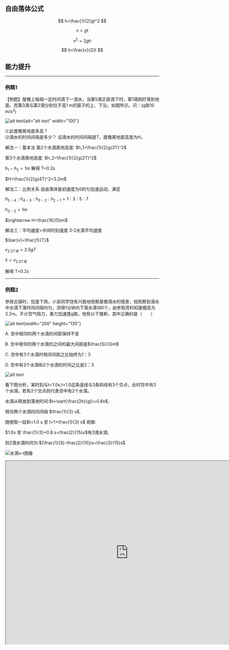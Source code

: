## 自由落体公式

$$
h=\frac{1}{2}gt^2
$$

$$
v=gt
$$

$$
v^2=2gh
$$

$$
h=\frac{v}{2}t
$$

## 能力提升

------------------------------------------------------------------------

### 例题1

【例题】屋檐上每隔一定时间滴下一滴水，当第5滴正欲滴下时，第1滴刚好落到地面，而第3滴与第2滴分别位于高1 m的窗子的上、下沿，如图所示。问：(g取10 $m/s^2$)

![alt text](image-2.png){alt="alt text" width="100"}

⑴此屋檐离地面多高？\
⑵滴水的时间间隔是多少？ 设滴水的时间间隔是T，屋檐离地面高度为H。

解法一：基本法 第2个水滴离地高度: $h_1=\frac{1}{2}g(3T)^2$

第3个水滴离地高度: $h_2=\frac{1}{2}g(2T)^2$

$h_1-h_2=1m$ 解得 T=0.2s

$H=\frac{1}{2}g(4T)^2=3.2m$

解法二：比例关系 自由落体是初速度为0的匀加速运动，满足

$h_{5-4}:h_{4-3}:h_{3-2}:h_{2-1}=1:3:5:7$

$h_{3-2}=1m$

$\rightarrow  H=\frac{16}{5}m$

解法三：平均速度=中间时刻速度 3-2水滴平均速度

$\bar{v}=\frac{1}{T}$

$v_{2.5T末}=2.5gT$

$\bar{v}=v_{2.5T末}$

解得 T=0.2s

------------------------------------------------------------------------

### 例题2

参观古镇时，恰逢下雨，小吴同学饶有兴致地观察屋檐滴水的情景，他观察到滴水中水滴下落时间间隔均匀，测得1分钟内下落水滴180个，由参观资料知屋檐高为3.2m。不计空气阻力，重力加速度g取，他有以下推断，其中正确的是（　　）

![alt text](image-3.png){width="200" height="135"}

A. 空中相邻的两个水滴的间距保持不变

B. 空中相邻的两个水滴的之间的最大间距是$\frac{5}{3}m$

C. 空中有3个水滴时相邻间距之比始终为1：3

D. 空中有3个水滴和2个水滴的时间之比是2：3

![alt text](image-5.png)

看下图分析，某时刻与t=1.0s,t=1.0这条竖线与3条斜线有3个交点，此时空中有3个水滴。若有2个交点则代表空中有2个水滴。

水滴从释放到落地时间:$t=\sqrt{\frac{2h}{g}}=0.8s$,

相邻两个水滴时间间隔 $\frac{1}{3} s$,

随便取一段$t=1.0 s 至 t=1+\frac{1}{3} s$ 观察:

$1.0s 至 \frac{1}{3}+0.8 s=\frac{2}{15}s$有3滴水滴;

则2滴水滴时间为:$(\frac{1}{3}-\frac{2}{15})s=\frac{3}{15}s$

![水滴v-t图像](image-4.png)


<iframe 
scrolling="no" 
title="布丰投针实验" src="https://www.geogebra.org/classic/kq6cgszp?embed" 
width="800px" 
height="600px">
</iframe>

